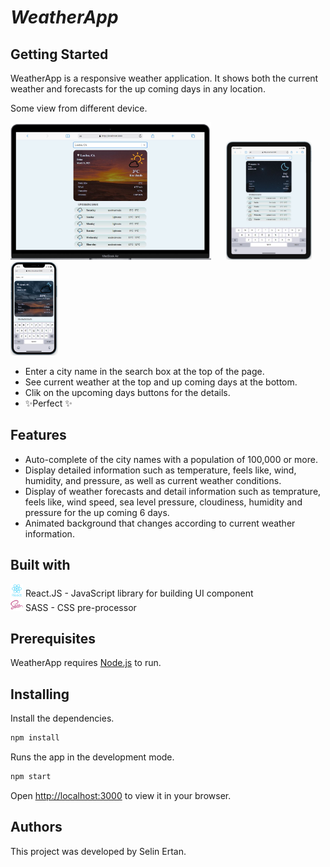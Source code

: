 # _WeatherApp_

## Getting Started

WeatherApp is a responsive weather application. It shows both the current weather and forecasts for the up coming days in any location.

Some view from different device.

  <span>
  <img width="" height="220" src="./src/assets/img/desktop.JPG">
</span>&nbsp;&nbsp;&nbsp;&nbsp;
  <span>
<img width="" height="190" src="./src/assets/img/tablet.JPG">
</span>&nbsp;&nbsp;&nbsp;&nbsp;
  <span>
<img width="" height="150" src="./src/assets/img/mobile.JPG">
</span>

- Enter a city name in the search box at the top of the page.
- See current weather at the top and up coming days at the bottom.
- Clik on the upcoming days buttons for the details.
- ✨Perfect ✨

## Features

- Auto-complete of the city names with a population of 100,000 or more.
- Display detailed information such as temperature, feels like, wind, humidity, and pressure, as well as current weather conditions.
- Display of weather forecasts and detail information such as temprature, feels like, wind speed, sea level pressure, cloudiness, humidity and pressure for the up coming 6 days.
- Animated background that changes according to current weather information.

## Built with

  <span>
  <img width="20" height="20" src="https://raw.githubusercontent.com/devicons/devicon/master/icons/react/react-original-wordmark.svg">
</span>  React.JS - JavaScript library for building UI component
  <br>
  <span>
  <img width="20" height="20" src="https://raw.githubusercontent.com/devicons/devicon/master/icons/sass/sass-original.svg">
</span>  SASS - CSS pre-processor

## Prerequisites

WeatherApp requires [Node.js](https://nodejs.org) to run.

## Installing

Install the dependencies.

```sh
npm install
```

Runs the app in the development mode.

```sh
npm start
```

Open [http://localhost:3000](http://localhost:3000) to view it in your browser.

## Authors

This project was developed by Selin Ertan.
